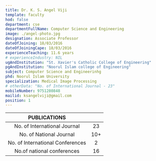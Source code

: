 ```yaml
---
title: Dr. K. S. Angel Viji
template: faculty
hod: false
department: cse
departmentFullName: Computer Science and Engineering
image: ./angel-photo.jpg
designation: Associate Professor
dateOfJoining: 18/03/2016
dateOfJoiningCape: 18/03/2016
experienceTeaching: 11.6 years
# experienceIndustry: NIL
ugAndInstitution: "St. Xavier's Catholic College of Engineering"
pgAndInstitution: "Noorul Islam college of Engineering"
subject: Computer Science and Engineerinhg
phd: Noorul Islam University
specialization: Medical Image Processing
# otherData: "No. of International Journal - 23"
mobileNumber: 9751280848
mailid: ksangelviji@gmail.com
position: 1
---
```

|           PUBLICATIONS           |     |
| :------------------------------: | :-: |
|   No. of International Journal   |  23 |
|     No. of National Journal      |  10+|
| No. of International Conferences |  2  |
|    No.of national conferences    |  16 |